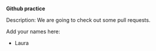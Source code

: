 **Github practice**

Description: 
We are going to check out some pull requests. 

Add your names here:

- Laura
